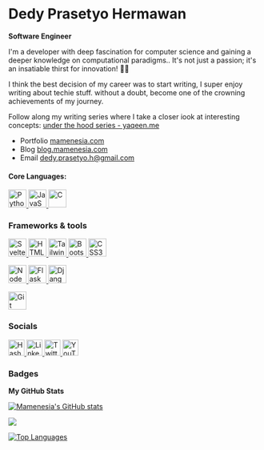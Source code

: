 Dedy Prasetyo Hermawan
==================================

**Software Engineer**


I'm a developer with deep fascination for computer science and gaining a deeper knowledge on computational paradigms.. It's not just a passion; it's an insatiable thirst for innovation! 🚀💡

I think the best decision of my career was to start writing, I super enjoy writing about techie stuff. without a doubt, become one of the crowning achievements of my journey.

Follow along my writing series where I take a closer iook at interesting concepts: [under the hood series - yaqeen.me](https://www.yaqeen.me/blog/series/uth)

* Portfolio [mamenesia.com](https://mamenesia.com)
* Blog [blog.mamenesia.com](http://blog.mamenesia.com)
* Email [dedy.prasetyo.h@gmail.com](mailto:dedy.prasetyo.h@gmail.com)

  
#### Core Languages:
<p align="left">
  <a href="https://www.python.org/" target="_blank" rel="noreferrer">
    <img src="https://raw.githubusercontent.com/danielcranney/readme-generator/main/public/icons/skills/python-colored.svg" width="36" height="36" alt="Python" />
  </a>

  <a href="https://developer.mozilla.org/en-US/docs/Web/JavaScript" target="_blank" rel="noreferrer">
    <img src="https://raw.githubusercontent.com/danielcranney/readme-generator/main/public/icons/skills/javascript-colored.svg" width="36" height="36" alt="JavaScript" />
  </a>

  <a href="https://docs.microsoft.com/en-us/cpp/?view=msvc-170" target="_blank" rel="noreferrer">
    <img src="https://raw.githubusercontent.com/danielcranney/readme-generator/main/public/icons/skills/c-colored.svg" width="36" height="36" alt="C" />
  </a>
</p>

### Frameworks & tools
<p align="left">
  <a href="https://svelte.dev/" target="_blank" rel="noreferrer">
    <img src="https://raw.githubusercontent.com/danielcranney/readme-generator/main/public/icons/skills/svelte-colored.svg" width="36" height="36" alt="Svelte" />
  </a>

  <a href="https://developer.mozilla.org/en-US/docs/Glossary/HTML5" target="_blank" rel="noreferrer">
    <img src="https://raw.githubusercontent.com/danielcranney/readme-generator/main/public/icons/skills/html5-colored.svg" width="36" height="36" alt="HTML5" />
  </a>

  <a href="https://tailwindcss.com/" target="_blank" rel="noreferrer">
    <img src="https://raw.githubusercontent.com/danielcranney/readme-generator/main/public/icons/skills/tailwindcss-colored.svg" width="36" height="36" alt="TailwindCSS" />
  </a>

  <a href="https://getbootstrap.com/" target="_blank" rel="noreferrer">
    <img src="https://raw.githubusercontent.com/danielcranney/readme-generator/main/public/icons/skills/bootstrap-colored.svg" width="36" height="36" alt="Bootstrap" />
  </a>

  <a href="https://www.w3.org/TR/CSS/#css" target="_blank" rel="noreferrer">
    <img src="https://raw.githubusercontent.com/danielcranney/readme-generator/main/public/icons/skills/css3-colored.svg" width="36" height="36" alt="CSS3" />
  </a>
</p>

<p align="left">
  <a href="https://nodejs.org/en/" target="_blank" rel="noreferrer">
    <img src="https://raw.githubusercontent.com/danielcranney/readme-generator/main/public/icons/skills/nodejs-colored.svg" width="36" height="36" alt="NodeJS" />
  </a>

  <a href="https://flask.palletsprojects.com/en/2.0.x/" target="_blank" rel="noreferrer">
    <img src="https://raw.githubusercontent.com/danielcranney/readme-generator/main/public/icons/skills/flask-colored.svg" width="36" height="36" alt="Flask" />
  </a>

  <a href="https://www.djangoproject.com/" target="_blank" rel="noreferrer">
    <img src="https://raw.githubusercontent.com/danielcranney/readme-generator/main/public/icons/skills/django-colored.svg" width="36" height="36" alt="Django" />
  </a>
</p>

<p align="left">
  <a href="https://git-scm.com/" target="_blank" rel="noreferrer">
    <img src="https://raw.githubusercontent.com/danielcranney/readme-generator/main/public/icons/skills/git-colored.svg" width="36" height="36" alt="Git" />
  </a>
</p>


### Socials

<p align="left">
 
  <a href="https://mamenesia.hashnode.dev" target="_blank" rel="noreferrer">
    <img src="https://raw.githubusercontent.com/danielcranney/readme-generator/main/public/icons/socials/hashnode.svg" width="32" height="32" alt="Hashnode" />
  </a>
  <a href="https://www.linkedin.com/in/dedy-prasetyo-h" target="_blank" rel="noreferrer">
    <img src="https://raw.githubusercontent.com/danielcranney/readme-generator/main/public/icons/socials/linkedin.svg" width="32" height="32" alt="LinkedIn" />
  </a>
<!--   <a href="http://www.medium.com/abdulmuminyqn" target="_blank" rel="noreferrer">
    <img src="https://raw.githubusercontent.com/danielcranney/readme-generator/main/public/icons/socials/medium.svg" width="32" height="32" alt="Medium" />
  </a> -->
  <a href="https://www.twitter.com/mamenesia" target="_blank" rel="noreferrer">
    <img src="https://www.svgrepo.com/download/452121/twitter-1.svg" width="32" height="32" alt="Twitter" />
  </a>
  <a href="https://www.youtube.com/c/mamenesia" target="_blank" rel="noreferrer">
    <img src="https://raw.githubusercontent.com/danielcranney/readme-generator/main/public/icons/socials/youtube.svg" width="32" height="32" alt="YouTube" />
  </a>
<!--    <a href="https://www.dev.to/abdulmuminyqn" target="_blank" rel="noreferrer">
    Dev.to
  </a> -->
</p>


### Badges

<b>My GitHub Stats</b>

<a href="http://www.github.com/mamenesia"><img src="https://github-readme-stats.vercel.app/api?username=mamenesia&show_icons=true&hide=&count_private=true&title_color=fa6c00&text_color=ffffff&icon_color=fa6c00&bg_color=202324&hide_border=true&show_icons=true" alt="Mamenesia's GitHub stats" /></a>

<a href="http://www.github.com/mamenesia"><img src="https://github-readme-streak-stats.herokuapp.com/?user=mamenesia&stroke=ffffff&background=202324&ring=fa6c00&fire=fa6c00&currStreakNum=ffffff&currStreakLabel=fa6c00&sideNums=ffffff&sideLabels=ffffff&dates=ffffff&hide_border=true" /></a>

<a href="https://github.com/mamenesia" align="left"><img src="https://github-readme-stats.vercel.app/api/top-langs/?username=mamenesia&langs_count=10&title_color=fa6c00&text_color=ffffff&icon_color=fa6c00&bg_color=202324&hide_border=true&locale=en&custom_title=Top%20%Languages&hide_progress=true" alt="Top Languages" /></a>

<!-- ### Support Me

<a href="https://www.buymeacoffee.com/abdulmuminyqn"><img src="https://cdn.buymeacoffee.com/buttons/v2/default-yellow.png" width="200" /></a> -->
